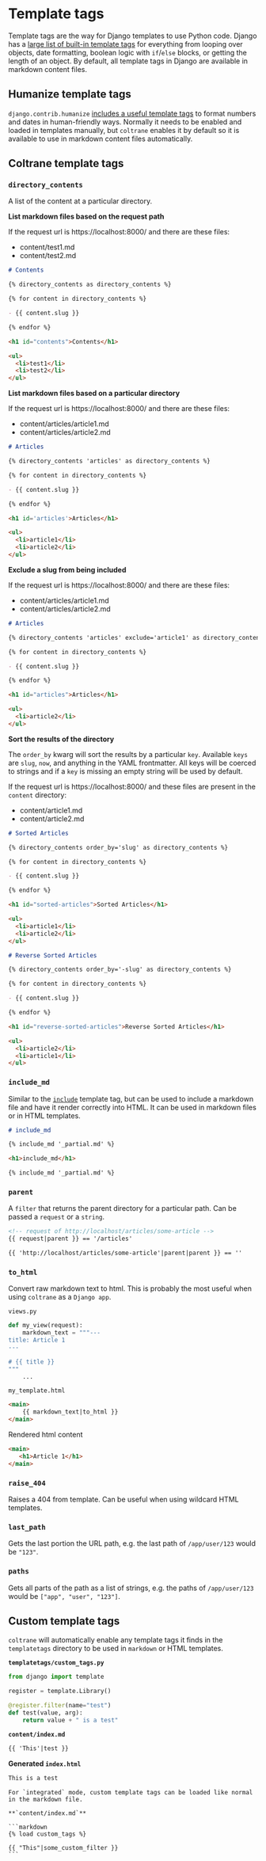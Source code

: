 # Template tags

Template tags are the way for Django templates to use Python code. Django has a [large list of built-in template tags](https://docs.djangoproject.com/en/stable/ref/templates/builtins/) for everything from looping over objects, date formatting, boolean logic with `if`/`else` blocks, or getting the length of an object. By default, all template tags in Django are available in markdown content files.

## Humanize template tags

`django.contrib.humanize` [includes a useful template tags](https://docs.djangoproject.com/en/stable/ref/contrib/humanize/) to format numbers and dates in human-friendly ways. Normally it needs to be enabled and loaded in templates manually, but `coltrane` enables it by default so it is available to use in markdown content files automatically.

## Coltrane template tags

### `directory_contents`

A list of the content at a particular directory.

**List markdown files based on the request path**

If the request url is https://localhost:8000/ and there are these files:

- content/test1.md
- content/test2.md

```markdown
# Contents

{% directory_contents as directory_contents %}

{% for content in directory_contents %}

- {{ content.slug }}

{% endfor %}
```

```html
<h1 id="contents">Contents</h1>

<ul>
  <li>test1</li>
  <li>test2</li>
</ul>
```

**List markdown files based on a particular directory**

If the request url is https://localhost:8000/ and there are these files:

- content/articles/article1.md
- content/articles/article2.md

```markdown
# Articles

{% directory_contents 'articles' as directory_contents %}

{% for content in directory_contents %}

- {{ content.slug }}

{% endfor %}
```

```html
<h1 id='articles'>Articles</h1>

<ul>
  <li>article1</li>
  <li>article2</li>
</ul>
```

**Exclude a slug from being included**

If the request url is https://localhost:8000/ and there are these files:

- content/articles/article1.md
- content/articles/article2.md

```markdown
# Articles

{% directory_contents 'articles' exclude='article1' as directory_contents %}

{% for content in directory_contents %}

- {{ content.slug }}

{% endfor %}
```

```html
<h1 id="articles">Articles</h1>

<ul>
  <li>article2</li>
</ul>
```

**Sort the results of the directory**

The `order_by` kwarg will sort the results by a particular `key`. Available `keys` are `slug`, `now`, and anything in the YAML frontmatter. All keys will be coerced to strings and if a `key` is missing an empty string will be used by default.

If the request url is https://localhost:8000/ and these files are present in the `content` directory:

- content/article1.md
- content/article2.md

```markdown
# Sorted Articles

{% directory_contents order_by='slug' as directory_contents %}

{% for content in directory_contents %}

- {{ content.slug }}

{% endfor %}
```

```html
<h1 id="sorted-articles">Sorted Articles</h1>

<ul>
  <li>article1</li>
  <li>article2</li>
</ul>
```

```markdown
# Reverse Sorted Articles

{% directory_contents order_by='-slug' as directory_contents %}

{% for content in directory_contents %}

- {{ content.slug }}

{% endfor %}
```

```html
<h1 id="reverse-sorted-articles">Reverse Sorted Articles</h1>

<ul>
  <li>article2</li>
  <li>article1</li>
</ul>
```

### `include_md`

Similar to the [`include`](https://docs.djangoproject.com/en/stable/ref/templates/builtins/#include) template tag, but can be used to include a markdown file and have it render correctly into HTML. It can be used in markdown files or in HTML templates.

```markdown
# include_md

{% include_md '_partial.md' %}
```

```html
<h1>include_md</h1>

{% include_md '_partial.md' %}
```

### `parent`

A `filter` that returns the parent directory for a particular path. Can be passed a `request` or a `string`.

```html
<!-- request of http://localhost/articles/some-article -->
{{ request|parent }} == '/articles'
```

```html
{{ 'http://localhost/articles/some-article'|parent|parent }} == ''
```

### `to_html`

Convert raw markdown text to html. This is probably the most useful when using `coltrane` as a `Django app`.

`views.py`
```python
def my_view(request):
    markdown_text = """---
title: Article 1
---

# {{ title }}
"""
    ...
```

`my_template.html`
```html
<main>
    {{ markdown_text|to_html }}
</main>
```

Rendered html content
```html
<main>
   <h1>Article 1</h1>
</main>
```

### `raise_404`

Raises a 404 from template. Can be useful when using wildcard HTML templates.

### `last_path`

Gets the last portion the URL path, e.g. the last path of `/app/user/123` would be `"123"`.

### `paths`

Gets all parts of the path as a list of strings, e.g. the paths of `/app/user/123` would be `["app", "user", "123"]`.

## Custom template tags

`coltrane` will automatically enable any template tags it finds in the `templatetags` directory to be used in `markdown` or HTML templates.


**`templatetags/custom_tags.py`**

```python
from django import template

register = template.Library()

@register.filter(name="test")
def test(value, arg):
    return value + " is a test"
```

**`content/index.md`**

```markdown
{{ 'This'|test }}
```

**Generated `index.html`**

```html
This is a test
```

````{note}
For `integrated` mode, custom template tags can be loaded like normal in the markdown file.

**`content/index.md`**

```markdown
{% load custom_tags %}

{{ "This"|some_custom_filter }}
```
````